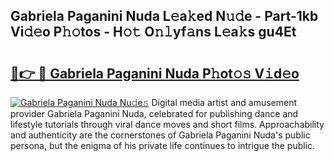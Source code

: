## Gabriela Paganini Nuda L𝚎a𝚔ed N𝚞𝚍e - Part-1kb Vi𝚍𝚎o P𝚑𝚘tos - H𝚘𝚝 O𝚗𝚕yf𝚊ns L𝚎a𝚔s gu4Et

# <h2><a href="http://kf806p.oniu.top/?m=Gabriela+Paganini+Nuda">🔗👉 🔴 Gabriela Paganini Nuda P𝚑ot𝚘𝚜 V𝚒d𝚎o</a></h2>

[![Gabriela Paganini Nuda Nu𝚍e𝚜](https://i.imgur.com/0qMVB7G.gif)](http://kf806p.oniu.top/?m=Gabriela+Paganini+Nuda)
Digital media artist and amusement provider Gabriela Paganini Nuda, celebrated for publishing dance and lifestyle tutorials through viral dance moves and short films. Approachability and authenticity are the cornerstones of Gabriela Paganini Nuda's public persona, but the enigma of his private life continues to intrigue the public.  
